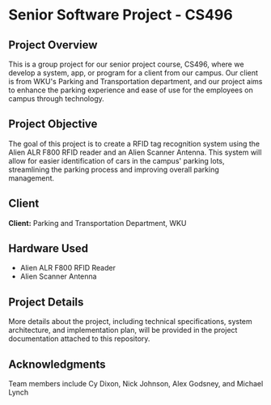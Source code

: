 # Senior Software Project - CS496

## Project Overview

This is a group project for our senior project course, CS496, where we develop a system, app, or program for a client from our campus. Our client is from WKU's Parking and Transportation department, and our project aims to enhance the parking experience and ease of use for the employees on campus through technology.

## Project Objective

The goal of this project is to create a RFID tag recognition system using the Alien ALR F800 RFID reader and an Alien Scanner Antenna. This system will allow for easier identification of cars in the campus' parking lots, streamlining the parking process and improving overall parking management.

## Client

**Client:** Parking and Transportation Department, WKU

## Hardware Used

- Alien ALR F800 RFID Reader
- Alien Scanner Antenna

## Project Details

More details about the project, including technical specifications, system architecture, and implementation plan, will be provided in the project documentation attached to this repository.


## Acknowledgments

Team members include Cy Dixon, Nick Johnson, Alex Godsney, and Michael Lynch
